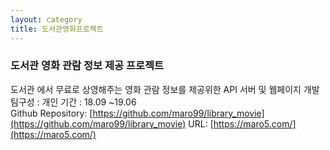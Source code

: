 ```yaml
---
layout: category
title: 도서관영화프로젝트 
---
```


### 도서관 영화 관람 정보 제공 프로젝트
도서관 에서 무료로 상영해주는 영화 관람 정보를 제공위한 API 서버 및 웹페이지 개발  
팀구성 : 개인 
기간 : 18.09 ~19.06   
Github Repository: [https://github.com/maro99/library_movie](https://github.com/maro99/library_movie)
URL: [https://maro5.com/](https://maro5.com/)
